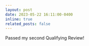 ```yaml
---
layout: post
date: 2023-05-22 16:11:00-0400
inline: true
related_posts: false
---
```


Passed my second Qualifying Review!
